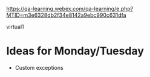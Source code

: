 https://qa-learning.webex.com/qa-learning/e.php?MTID=m3e6328db2f34e8142a9ebc990c631dfa

virtual1

# Ideas for Monday/Tuesday
- Custom exceptions